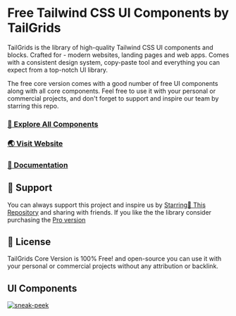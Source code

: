 # Free Tailwind CSS UI Components by TailGrids
TailGrids is the library of high-quality Tailwind CSS UI components and blocks. Crafted for - modern websites, landing pages and web apps. Comes with a consistent design system, copy-paste tool and everything you can expect from a top-notch UI library.

The free core version comes with a good number of free UI components along with all core components. Feel free to use it with your personal or commercial projects, and don't forget to support and inspire our team by starring this repo.

### [🚀 Explore All Components](https://tailgrids.com/components)

### [🌏 Visit Website](https://tailgrids.com)

### [📃 Documentation](https://tailgrids.com/docs)

## 💙 Support
You can always support this project and inspire us by [Starring🌟 This Repository](https://github.com/TailGrids/tailwind-ui-components) 
and sharing with friends. If you like the the library consider purchasing the [Pro version](https://tailgrids.com/pricing)

## 🎁 License
TailGrids Core Version is 100% Free! and open-source you can use it with your personal or commercial projects without any attribution or backlink.

## UI Components
[![sneak-peek](https://cdn.tailgrids.com/tailgrids-components.svg)](https://tailgrids.com/components)
